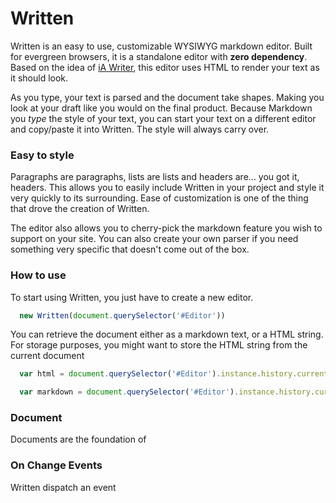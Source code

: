 # Written

Written is an easy to use, customizable WYSIWYG markdown editor. Built for evergreen browsers, it is a standalone editor with **zero dependency**. Based on the idea of [iA Writer](https://ia.net/writer/mac/), this editor uses HTML to render your text as it should look.

As you type, your text is parsed and the document take shapes. Making you look at your draft like you would on the final product. Because Markdown you *type* the style of your text, you can start your text on a different editor and copy/paste it into Written. The style will always carry over.

### Easy to style

Paragraphs are paragraphs, lists are lists and headers are... you got it, headers. This allows you to easily include Written in your project and style it very quickly to its surrounding. Ease of customization is one of the thing that drove the creation of Written.

The editor also allows you to cherry-pick the markdown feature you wish to support on your site. You can also create your own parser if you need something very specific that doesn't come out of the box.


### How to use

To start using Written, you just have to create a new editor.

```javascript
  new Written(document.querySelector('#Editor'))
```

You can retrieve the document either as a markdown text, or a HTML string. For storage purposes, you might want to store the HTML string from the current document

```javascript
  var html = document.querySelector('#Editor').instance.history.current.toHTMLString()

  var markdown = document.querySelector('#Editor').instance.history.current.toString()
```

### Document

Documents are the foundation of

### On Change Events

Written dispatch an event 
